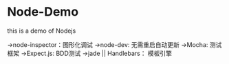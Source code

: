 # Node-Demo
this is a demo of Nodejs

->node-inspector：图形化调试
->node-dev: 无需重启自动更新
->Mocha: 测试框架
->Expect.js: BDD测试 
->jade || Handlebars： 模板引擎